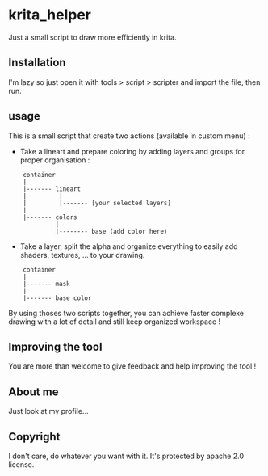 # krita_helper

Just a small script to draw more efficiently in krita.

## Installation

I'm lazy so just open it with tools > script > scripter and import the file, then run.

## usage

This is a small script that create two actions (available in custom menu) :

* Take a lineart and prepare coloring by adding layers and groups for proper organisation :

```
    container
    |
    |------- lineart
    |         |
    |         |------- [your selected layers]
    |
    |------- colors
             |
             |-------- base (add color here)
```

* Take a layer, split the alpha and organize everything  to easily add shaders, textures, ... to your drawing. 

```
    container
    |
    |------- mask
    |
    |------- base color
```
    
By using thoses two scripts together, you can achieve faster complexe drawing with a lot of detail and still keep organized workspace !

## Improving the tool

You are more than welcome to give feedback and help improving the tool !

## About me

Just look at my profile...

## Copyright

I don't care, do whatever you want with it. It's protected by apache 2.0 license.
